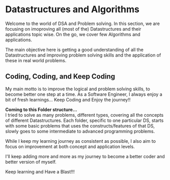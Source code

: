 # Datastructures and Algorithms

Welcome to the world of DSA and Problem solving. In this section, we are focusing on imoproving all (most of the) Datastructures and their applications topic wise. On the go,
we cover few Algorithms and applications.

The main objective here is getting a good understanding of all the Datastructures and improving problem solving skills and the application of these in real world problems.

## Coding, Coding, and Keep Coding

My main motto is to improve the logical and problem solving skills, to become better one step at a time. As a Software Engineer, I always enjoy a bit of fresh learnings...
Keep Coding and Enjoy the journey!!

**Coming to this Folder structure...** <br/>
I tried to solve as many problems, different types, covering all the concepts of different Datastructures. Each folder, specific to one particular DS, starts with some basic
problems that uses the constructs/features of that DS, slowly goes to some intermediate to advanced programming problems.

While I keep my learning journey as consistent as possible, I also aim to focus on improvement at both concept and application levels.

I'll keep adding more and more as my journey to become a better coder and better version of myself.

Keep learning and Have a Blast!!!
